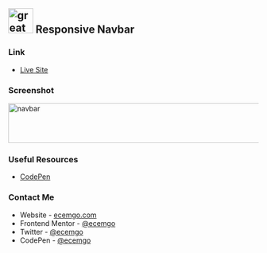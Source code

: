 ## <img src="https://user-images.githubusercontent.com/13468728/233831804-0f5c7ee5-d654-4c13-9c77-a5bd6dc4fe74.jpg" title="great tricks" alt="great tricks" width="50" height="50"/> Responsive Navbar

### Link

- [Live Site](https://ecemgo-navbar-v2.netlify.app/)

### Screenshot

<div align="left">
<img src="https://user-images.githubusercontent.com/13468728/233833391-e3e97987-c76c-416f-b667-b2a996f88919.png" title="navbar" alt="navbar" width="600" height="80"/>
</div>

### Useful Resources

- [CodePen](https://codepen.io/sacsam005/pen/xxpLgyy)

### Contact Me

- Website - [ecemgo.com](https://www.ecemgo.com/)
- Frontend Mentor - [@ecemgo](https://www.frontendmentor.io/profile/ecemgo)
- Twitter - [@ecemgo](https://twitter.com/ecemgo)
- CodePen - [@ecemgo](https://codepen.io/ecemgo)
